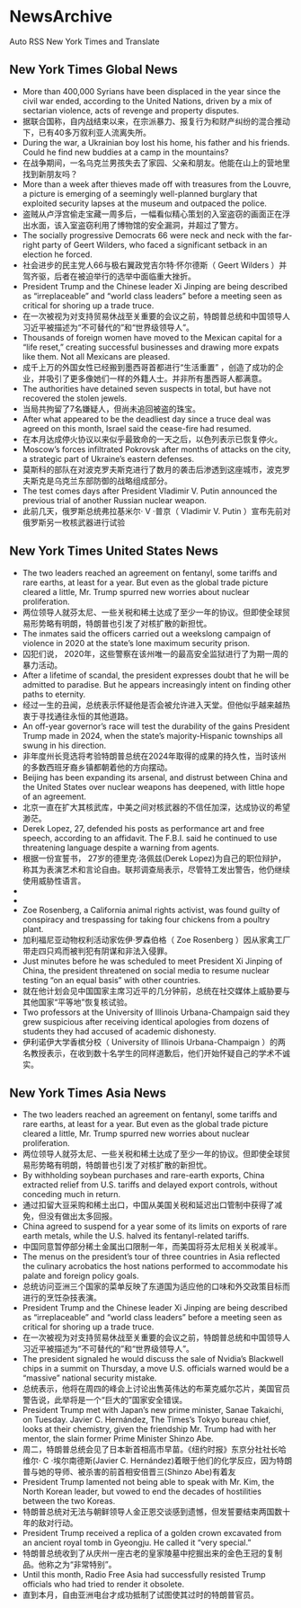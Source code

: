 # NewsArchive
Auto RSS New York Times and Translate

## New York Times Global News
* More than 400,000 Syrians have been displaced in the year since the civil war ended, according to the United Nations, driven by a mix of sectarian violence, acts of revenge and property disputes.
* 据联合国称，自内战结束以来，在宗派暴力、报复行为和财产纠纷的混合推动下，已有40多万叙利亚人流离失所。
* During the war, a Ukrainian boy lost his home, his father and his friends. Could he find new buddies at a camp in the mountains?
* 在战争期间，一名乌克兰男孩失去了家园、父亲和朋友。他能在山上的营地里找到新朋友吗？
* More than a week after thieves made off with treasures from the Louvre, a picture is emerging of a seemingly well-planned burglary that exploited security lapses at the museum and outpaced the police.
* 盗贼从卢浮宫偷走宝藏一周多后，一幅看似精心策划的入室盗窃的画面正在浮出水面，该入室盗窃利用了博物馆的安全漏洞，并超过了警方。
* The socially progressive Democrats 66 were neck and neck with the far-right party of Geert Wilders, who faced a significant setback in an election he forced.
* 社会进步的民主党人66与极右翼政党吉尔特·怀尔德斯（ Geert Wilders ）并驾齐驱，后者在被迫举行的选举中面临重大挫折。
* President Trump and the Chinese leader Xi Jinping are being described as “irreplaceable” and “world class leaders” before a meeting seen as critical for shoring up a trade truce.
* 在一次被视为对支持贸易休战至关重要的会议之前，特朗普总统和中国领导人习近平被描述为“不可替代的”和“世界级领导人”。
* Thousands of foreign women have moved to the Mexican capital for a “life reset,” creating successful businesses and drawing more expats like them. Not all Mexicans are pleased.
* 成千上万的外国女性已经搬到墨西哥首都进行“生活重置” ，创造了成功的企业，并吸引了更多像她们一样的外籍人士。并非所有墨西哥人都满意。
* The authorities have detained seven suspects in total, but have not recovered the stolen jewels.
* 当局共拘留了7名嫌疑人，但尚未追回被盗的珠宝。
* After what appeared to be the deadliest day since a truce deal was agreed on this month, Israel said the cease-fire had resumed.
* 在本月达成停火协议以来似乎最致命的一天之后，以色列表示已恢复停火。
* Moscow’s forces infiltrated Pokrovsk after months of attacks on the city, a strategic part of Ukraine’s eastern defenses.
* 莫斯科的部队在对波克罗夫斯克进行了数月的袭击后渗透到这座城市，波克罗夫斯克是乌克兰东部防御的战略组成部分。
* The test comes days after President Vladimir V. Putin announced the previous trial of another Russian nuclear weapon.
* 此前几天，俄罗斯总统弗拉基米尔· V ·普京（ Vladimir V. Putin ）宣布先前对俄罗斯另一枚核武器进行试验

## New York Times United States News
* The two leaders reached an agreement on fentanyl, some tariffs and rare earths, at least for a year. But even as the global trade picture cleared a little, Mr. Trump spurred new worries about nuclear proliferation.
* 两位领导人就芬太尼、一些关税和稀土达成了至少一年的协议。但即使全球贸易形势略有明朗，特朗普也引发了对核扩散的新担忧。
* The inmates said the officers carried out a weekslong campaign of violence in 2020 at the state’s lone maximum security prison.
* 囚犯们说， 2020年，这些警察在该州唯一的最高安全监狱进行了为期一周的暴力活动。
* After a lifetime of scandal, the president expresses doubt that he will be admitted to paradise. But he appears increasingly intent on finding other paths to eternity.
* 经过一生的丑闻，总统表示怀疑他是否会被允许进入天堂。但他似乎越来越热衷于寻找通往永恒的其他道路。
* An off-year governor’s race will test the durability of the gains President Trump made in 2024, when the state’s majority-Hispanic townships all swung in his direction.
* 非年度州长竞选将考验特朗普总统在2024年取得的成果的持久性，当时该州的多数西班牙裔乡镇都朝着他的方向摆动。
* Beijing has been expanding its arsenal, and distrust between China and the United States over nuclear weapons has deepened, with little hope of an agreement.
* 北京一直在扩大其核武库，中美之间对核武器的不信任加深，达成协议的希望渺茫。
* Derek Lopez, 27, defended his posts as performance art and free speech, according to an affidavit. The F.B.I. said he continued to use threatening language despite a warning from agents.
* 根据一份宣誓书， 27岁的德里克·洛佩兹(Derek Lopez)为自己的职位辩护，称其为表演艺术和言论自由。联邦调查局表示，尽管特工发出警告，他仍继续使用威胁性语言。
* 
* 
* Zoe Rosenberg, a California animal rights activist, was found guilty of conspiracy and trespassing for taking four chickens from a poultry plant.
* 加利福尼亚动物权利活动家佐伊·罗森伯格（ Zoe Rosenberg ）因从家禽工厂带走四只鸡而被判犯有阴谋和非法入侵罪。
* Just minutes before he was scheduled to meet President Xi Jinping of China, the president threatened on social media to resume nuclear testing “on an equal basis” with other countries.
* 就在他计划会见中国国家主席习近平的几分钟前，总统在社交媒体上威胁要与其他国家“平等地”恢复核试验。
* Two professors at the University of Illinois Urbana-Champaign said they grew suspicious after receiving identical apologies from dozens of students they had accused of academic dishonesty.
* 伊利诺伊大学香槟分校（ University of Illinois Urbana-Champaign ）的两名教授表示，在收到数十名学生的同样道歉后，他们开始怀疑自己的学术不诚实。

## New York Times Asia News
* The two leaders reached an agreement on fentanyl, some tariffs and rare earths, at least for a year. But even as the global trade picture cleared a little, Mr. Trump spurred new worries about nuclear proliferation.
* 两位领导人就芬太尼、一些关税和稀土达成了至少一年的协议。但即使全球贸易形势略有明朗，特朗普也引发了对核扩散的新担忧。
* By withholding soybean purchases and rare-earth exports, China extracted relief from U.S. tariffs and delayed export controls, without conceding much in return.
* 通过扣留大豆采购和稀土出口，中国从美国关税和延迟出口管制中获得了减免，但没有做出太多回报。
* China agreed to suspend for a year some of its limits on exports of rare earth metals, while the U.S. halved its fentanyl-related tariffs.
* 中国同意暂停部分稀土金属出口限制一年，而美国将芬太尼相关关税减半。
* The menus on the president’s tour of three countries in Asia reflected the culinary acrobatics the host nations performed to accommodate his palate and foreign policy goals.
* 总统访问亚洲三个国家的菜单反映了东道国为适应他的口味和外交政策目标而进行的烹饪杂技表演。
* President Trump and the Chinese leader Xi Jinping are being described as “irreplaceable” and “world class leaders” before a meeting seen as critical for shoring up a trade truce.
* 在一次被视为对支持贸易休战至关重要的会议之前，特朗普总统和中国领导人习近平被描述为“不可替代的”和“世界级领导人”。
* The president signaled he would discuss the sale of Nvidia’s Blackwell chips in a summit on Thursday, a move U.S. officials warned would be a “massive” national security mistake.
* 总统表示，他将在周四的峰会上讨论出售英伟达的布莱克威尔芯片，美国官员警告说，此举将是一个“巨大的”国家安全错误。
* President Trump met with Japan’s new prime minister, Sanae Takaichi, on Tuesday. Javier C. Hernández, The Times’s Tokyo bureau chief, looks at their chemistry, given the friendship Mr. Trump had with her mentor, the slain former Prime Minister Shinzo Abe.
* 周二，特朗普总统会见了日本新首相高市早苗。《纽约时报》东京分社社长哈维尔· C ·埃尔南德斯(Javier C. Hernández)着眼于他们的化学反应，因为特朗普与她的导师、被杀害的前首相安倍晋三(Shinzo Abe)有着友
* President Trump lamented not being able to speak with Mr. Kim, the North Korean leader, but vowed to end the decades of hostilities between the two Koreas.
* 特朗普总统对无法与朝鲜领导人金正恩交谈感到遗憾，但发誓要结束两国数十年的敌对行动。
* President Trump received a replica of a golden crown excavated from an ancient royal tomb in Gyeongju. He called it “very special.”
* 特朗普总统收到了从庆州一座古老的皇家陵墓中挖掘出来的金色王冠的复制品。他称之为“非常特别”。
* Until this month, Radio Free Asia had successfully resisted Trump officials who had tried to render it obsolete.
* 直到本月，自由亚洲电台才成功抵制了试图使其过时的特朗普官员。


